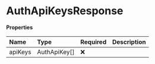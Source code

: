 # AuthApiKeysResponse

**Properties**

| Name    | Type         | Required | Description |
| :------ | :----------- | :------- | :---------- |
| apiKeys | AuthApiKey[] | ❌       |             |

<!-- This file was generated by liblab | https://liblab.com/ -->
